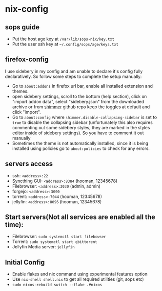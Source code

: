 # nix-config

## sops guide
- Put the host age key at ```/var/lib/sops-nix/key.txt```
- Put the user ssh key at ```~/.config/sops/age/keys.txt```

## firefox-config

I use sidebery in my config and am unable to declare it's config fully declaratively. So follow some steps to complete the setup manually:
- Go to ```about:addons``` in firefox url bar, enable all installed extension and themes.
- open sidebery settings, scroll to the bottom (help section),
click on "import addon data",
select "sidebery.json" from the downloaded archive or from [shimmer](https://github.com/nuclearcodecat/shimmer) github repo
keep the toggles at default and click "import".
- Go to ```about:config``` where ```shimmer.disable-collapsing-sidebar``` is set to ```true``` to disable the collapsing sidebar (unfortunately this also requires commenting out some sidebery styles, they are marked in the styles editor inside of sidebery settings). So you have to comment it out manually
- Sometimes the theme is not automatically installed, since it is being installed using policies go to ```about:policies``` to check for any errors.


## servers access 
- ssh: ```<address>:22```
- Syncthing GUI: ```<address>:8384``` (hooman, 12345678)
- Filebrowser: ```<address>:3030``` (admin, admin)
- forgejo: ```<address>:3000```
- torrent: ```<address>:7044```  (hooman, 12345678)
- jellyfin: ```<address>:8096```  (hooman, 12345678)


## Start servers(Not all services are enabled all the time):
- Filebrowser: ```sudo systemctl start filebowser```
- Torrent: ```sudo systemctl start qbittorent```
- Jellyfin Media server: ```jellyfin```


## Initial Config
- Enable flakes and nix command using experimental features option
- Use ```nix-shell shell.nix``` to get all required utilities (git, sops etc)
- ```sudo nixos-rebuild switch --flake .#nixos```